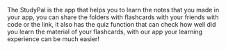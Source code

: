 The StudyPal is the app that helps you to learn the notes that you made in your app, you can share the folders with flashcards with your friends with code or the link, it also has the quiz function that can check how well did you learn the material of your flashcards, with our app your learning experience can be much easier!
